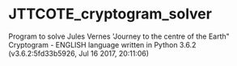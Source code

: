 # JTTCOTE_cryptogram_solver
Program to solve Jules Vernes 'Journey to the centre of the Earth" Cryptogram - ENGLISH language
written in Python 3.6.2 (v3.6.2:5fd33b5926, Jul 16 2017, 20:11:06) 
